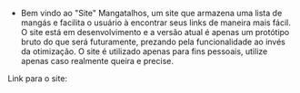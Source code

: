 - Bem vindo ao "Site" Mangatalhos, um site que armazena uma lista de mangás e facilita o usuário à encontrar seus links de maneira mais fácil.
O site está em desenvolvimento e a versão atual é apenas um protótipo bruto do que será futuramente, prezando pela funcionalidade ao invés da otimização.
O site é utilizado apenas para fins pessoais, utilize apenas caso realmente queira e precise.

Link para o site: 
